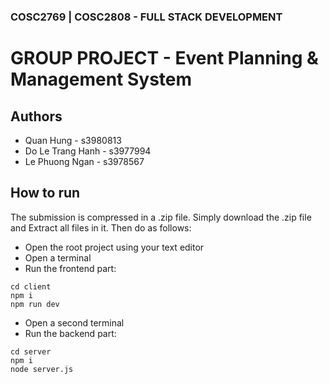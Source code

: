 
### COSC2769 | COSC2808 - FULL STACK DEVELOPMENT
# GROUP PROJECT -  Event Planning & Management System 


## Authors

- Quan Hung - s3980813
- Do Le Trang Hanh - s3977994
- Le Phuong Ngan - s3978567


## How to run


The submission is compressed in a .zip file. Simply download the .zip file and Extract all files in it. Then do as follows: 

- Open the root project using your text editor
- Open a terminal
- Run the frontend part: 
```
cd client
npm i
npm run dev
```
- Open a second terminal
- Run the backend part: 
```
cd server
npm i
node server.js
```

